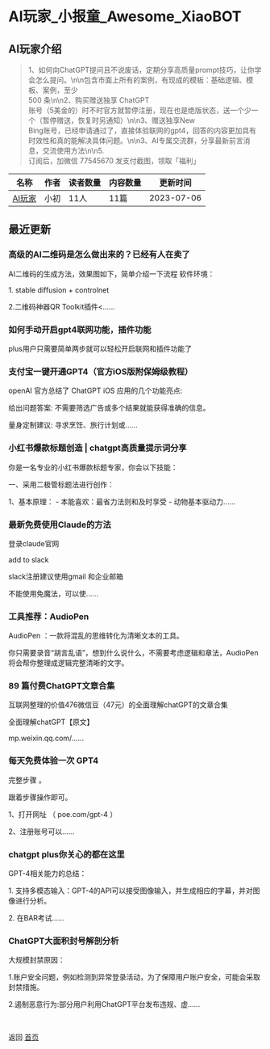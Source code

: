 # AI玩家_小报童_Awesome_XiaoBOT

## AI玩家介绍
> 1、如何向ChatGPT提问且不说废话，定期分享高质量prompt技巧，让你学会怎么提问。\n\n包含市面上所有的案例，有现成的模板：基础逻辑、模板、案例，至少  
500 条\n\n2、购买赠送独享 ChatGPT  
账号（5美金的）时不时官方就暂停注册，现在也是绝版状态，送一个少一个（暂停赠送，恢复时另通知）\n\n3、赠送独享New  
Bing账号，已经申请通过了，直接体验联网的gpt4，回答的内容更加具有时效性和真的能解决具体问题。\n\n3、AI专属交流群，分享最新前言消息，交流使用方法\n\n5.  
订阅后，加微信 77545670 发支付截图，领取「福利」  
  


|名称|作者|读者数量|内容数量|更新时间|
|---|---|---|---|---|
|[AI玩家](https://xiaobot.net/p/aiwanjia?refer=0b133df9-27dc-423b-8101-639049001c13)|小初|11人|11篇|2023-07-06|

## 最近更新
### 高级的AI二维码是怎么做出来的？已经有人在卖了

AI二维码的生成方法，效果图如下，简单介绍一下流程 软件环境：

1\. stable diffusion + controlnet

2.二维码神器QR Toolkit插件<......

### 如何手动开启gpt4联网功能，插件功能

plus用户只需要简单两步就可以轻松开启联网和插件功能了

### 支付宝一键开通GPT4（官方iOS版附保姆级教程）

openAI 官方总结了 ChatGPT iOS 应用的几个功能亮点:

给出问题答案: 不需要筛选广告或多个结果就能获得准确的信息。

量身定制建议: 寻求烹饪、旅行计划或......

### 小红书爆款标题创造 | chatgpt高质量提示词分享

你是一名专业的小红书爆款标题专家，你会以下技能：

一、采用二极管标题法进行创作：

1、基本原理： - 本能喜欢：最省力法则和及时享受 - 动物基本驱动力......

### 最新免费使用Claude的方法

登录claude官网

add to slack

slack注册建议使用gmail 和企业邮箱

不能使用免魔法，可以使......

### 工具推荐：AudioPen

AudioPen ：一款将混乱的思维转化为清晰文本的工具。

你只需要录音“胡言乱语”，想到什么说什么，不需要考虑逻辑和章法，AudioPen 将会帮你整理成逻辑完整清晰的文字。

### 89 篇付费ChatGPT文章合集

互联网整理的价值476微信豆（47元）的全面理解chatGPT的文章合集

全面理解chatGPT【原文】

mp.weixin.qq.com/......

### 每天免费体验一次 GPT4

完整步骤 。

跟着步骤操作即可。

1、打开网址 （ poe.com/gpt-4 ）

2、注册账号可以......

### chatgpt plus你关心的都在这里

GPT-4相关能力的总结：

1\. 支持多模态输入：GPT-4的API可以接受图像输入，并生成相应的字幕，并对图像进行分析。

2\. 在BAR考试......

### ChatGPT大面积封号解剖分析

大规模封禁原因：

1.账户安全问题，例如检测到异常登录活动，为了保障用户账户安全，可能会采取封禁措施。

2.遏制恶意行为:部分用户利用ChatGPT平台发布违规、虚......


<a href="https://github.com/Reno9527/awesome-xiaobot" style="color: white; text-decoration: none;">awesome-xiaobot</a>

返回 [首页](../README.md)
